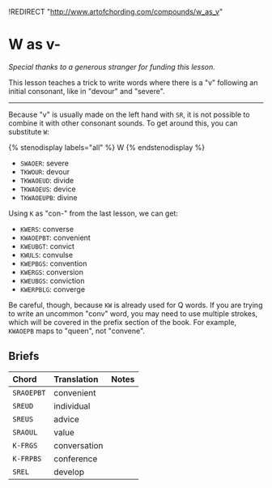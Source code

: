 !REDIRECT "http://www.artofchording.com/compounds/w_as_v"

# W as v-

_Special thanks to a generous stranger for funding this lesson._

This lesson teaches a trick to write words where there is a "v" following an initial consonant, like in "devour" and "severe".

-------

Because "v" is usually made on the left hand with `SR`, it is not possible to combine it with other consonant sounds. To get around this, you can substitute `W`:

{% stenodisplay labels="all" %}
W
{% endstenodisplay %}

* `SWAOER`: severe
* `TKWOUR`: devour
* `TKWAOEUD`: divide
* `TKWAOEUS`: device
* `TKWAOEUPB`: divine

Using `K` as "con-" from the last lesson, we can get:

* `KWERS`: converse
* `KWAOEPBT`: convenient
* `KWEUBGT`: convict
* `KWULS`: convulse
* `KWEPBGS`: convention
* `KWERGS`: conversion
* `KWEUBGS`: conviction
* `KWERPBLG`: converge

Be careful, though, because `KW` is already used for Q words. If you are trying to write an uncommon "conv" word, you may need to use multiple strokes, which will be covered in the prefix section of the book. For example, `KWAOEPB` maps to "queen", not "convene".

## Briefs

|   Chord    |  Translation  | Notes |
| :--------- | :------------ | :---- |
| `SRAOEPBT`    | convenient |  |
| `SREUD`  | individual  |  |
| `SREUS`   | advice      |  |
| `SRAOUL`   | value       |  |
| `K-FRGS`   | conversation |  |
| `K-FRPBS` | conference |  |
| `SREL`     | develop |  |
